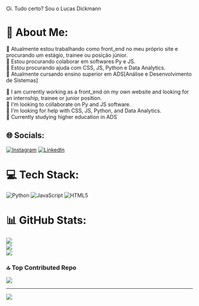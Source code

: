 Oi. Tudo certo? Sou o Lucas Dickmann
# 💫 About Me:

🔭 Atualmente estou trabalhando como front_end no meu próprio site e procurando um estágio, trainee ou posição júnior.<br>👯 Estou procurando colaborar em softwares Py e JS.<br>🤝 Estou procurando ajuda com CSS, JS, Python e Data Analytics.<br>🌱 Atualmente cursando ensino superior em ADS[Análise e Desenvolvimento de Sistemas]<br>

🔭 I am currently working as a front_end on my own website and looking for an internship, trainee or junior position.<br>👯 I'm looking to collaborate on Py and JS software.<br>🤝 I'm looking for help with CSS, JS, Python, and Data Analytics.<br>🌱 Currently studying higher education in ADS<br>


## 🌐 Socials:
[![Instagram](https://img.shields.io/badge/Instagram-%23E4405F.svg?logo=Instagram&logoColor=white)](https://instagram.com/luksdickmann) [![LinkedIn](https://img.shields.io/badge/LinkedIn-%230077B5.svg?logo=linkedin&logoColor=white)](https://linkedin.com/in/https://www.linkedin.com/in/lucas-dickmann) 

# 💻 Tech Stack:
![Python](https://img.shields.io/badge/python-3670A0?style=for-the-badge&logo=python&logoColor=ffdd54) ![JavaScript](https://img.shields.io/badge/javascript-%23323330.svg?style=for-the-badge&logo=javascript&logoColor=%23F7DF1E) ![HTML5](https://img.shields.io/badge/html5-%23E34F26.svg?style=for-the-badge&logo=html5&logoColor=white)
# 📊 GitHub Stats:
![](https://github-readme-stats.vercel.app/api?username=ldickmann&theme=blue-green&hide_border=false&include_all_commits=false&count_private=false)<br/>
![](https://github-readme-streak-stats.herokuapp.com/?user=ldickmann&theme=blue-green&hide_border=false)<br/>
![](https://github-readme-stats.vercel.app/api/top-langs/?username=ldickmann&theme=blue-green&hide_border=false&include_all_commits=false&count_private=false&layout=compact)

### 🔝 Top Contributed Repo
![](https://github-contributor-stats.vercel.app/api?username=ldickmann&limit=5&theme=tokyonight&combine_all_yearly_contributions=true)

---
[![](https://visitcount.itsvg.in/api?id=ldickmann&icon=0&color=7)](https://visitcount.itsvg.in)

<!-- Proudly created with GPRM ( https://gprm.itsvg.in ) -->
